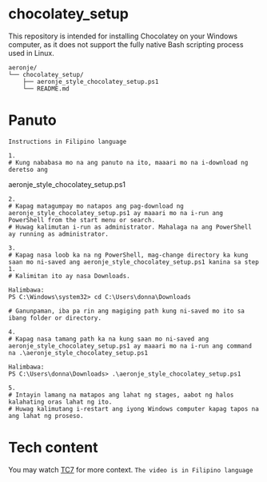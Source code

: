 # chocolatey_setup
This repository is intended for installing Chocolatey on your Windows computer, as it does not support the fully native Bash scripting process used in Linux.
```
aeronje/
└── chocolatey_setup/
    ├── aeronje_style_chocolatey_setup.ps1
    └── README.md
```
# Panuto
```Instructions in Filipino language```

```
1.
# Kung nababasa mo na ang panuto na ito, maaari mo na i-download ng deretso ang
```
aeronje_style_chocolatey_setup.ps1
```
2.
# Kapag matagumpay mo natapos ang pag-download ng aeronje_style_chocolatey_setup.ps1 ay maaari mo na i-run ang PowerShell from the start menu or search.
# Huwag kalimutan i-run as administrator. Mahalaga na ang PowerShell ay running as administrator.

3.
# Kapag nasa loob ka na ng PowerShell, mag-change directory ka kung saan mo ni-saved ang aeronje_style_chocolatey_setup.ps1 kanina sa step 1.
# Kalimitan ito ay nasa Downloads.
```
```
Halimbawa:
PS C:\Windows\system32> cd C:\Users\donna\Downloads
```
```
# Ganunpaman, iba pa rin ang magiging path kung ni-saved mo ito sa ibang folder or directory.

4.
# Kapag nasa tamang path ka na kung saan mo ni-saved ang aeronje_style_chocolatey_setup.ps1 ay maaari mo na i-run ang command na .\aeronje_style_chocolatey_setup.ps1
```

```
Halimbawa:
PS C:\Users\donna\Downloads> .\aeronje_style_chocolatey_setup.ps1
```

```
5.
# Intayin lamang na matapos ang lahat ng stages, aabot ng halos kalahating oras lahat ng ito.
# Huwag kalimutang i-restart ang iyong Windows computer kapag tapos na ang lahat ng proseso.
```

# Tech content
You may watch [TC7](https://web.facebook.com/share/v/1CukzS4a56/) for more context. ```The video is in Filipino language```
